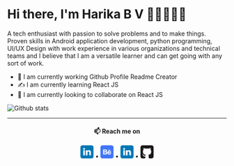 # Hi there, I'm Harika B V 👋🏼👨🏻‍💻

A tech enthusiast with passion to solve problems and to make things. Proven skills in Android application development, python programming, UI/UX Design with work experience in various organizations and technical teams and I believe that I am a versatile learner and can get going with any sort of work.

- 💼 I am currently working Github Profile Readme Creator
- ✍️ I am currently learning React JS
- 🌱  I am currently looking to collaborate on React JS

![Github stats](https://github-readme-stats.vercel.app/api?username=harika-bv&theme=light&show_icons=true)

<hr>
<h4 align='center'>📫 Reach me on</h4>
<p align='center'> <a href = https://www.linkedin.com/in/harika-b-v><img src=https://raw.githubusercontent.com/edent/SuperTinyIcons/master/images/svg/linkedin.svg height='30' weight='30'></a> • <a href = https://www.behance.net/harikabv><img src=https://raw.githubusercontent.com/edent/SuperTinyIcons/master/images/svg/behance.svg height='30' weight='30'></a> • <a href = https://github.com/harika-bv><img src=https://raw.githubusercontent.com/edent/SuperTinyIcons/master/images/svg/linkedin.svg height='30' weight='30'></a> • <a href = https://twitter.com/harikabv><img src=https://raw.githubusercontent.com/edent/SuperTinyIcons/master/images/svg/github.svg height='30' weight='30'></a></p>
